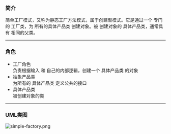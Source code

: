 ### 简介  

简单工厂模式，又称为静态工厂方法模式，属于创建型模式。它是通过一个 专门的 工厂类，为 所有的具体产品类 创建对象。被 创建对象的 具体产品类，通常具有 相同的父类。  

---

### 角色  

* 工厂角色   
负责根据输入 和 自己的内部逻辑，创建一个 具体产品类 的对象  
* 抽象产品类  
为所有的 具体产品类 定义公共的接口  
* 具体产品类  
被创建对象的类 

---

### UML类图  

![simple-factory.png](http://timd.cn/content/images/pictures/simple-factory.png)   



